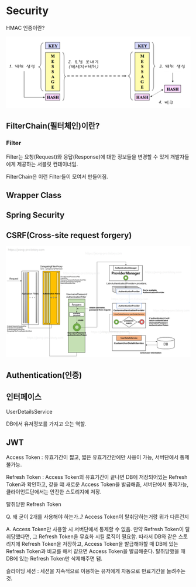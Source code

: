 # Security

HMAC 인증이란?

![image-20201208201316339](./image/image-20201208201316339.png)

## FilterChain(필터체인)이란?

### Filter

Filter는 요청(Request)와 응답(Response)에 대한 정보들을 변경할 수 있게 개발자들에게 제공하는 서블릿 컨테이너임.

FilterChain은 이런 Filter들이 모여서 만들어짐.

## Wrapper Class

## Spring Security

## CSRF(Cross-site request forgery)

![image-20201208201338366](./image/image-20201208201338366.png)

## Authentication(인증)

## 인터페이스

UserDetailsService

DB에서 유저정보를 가지고 오는 역할.

## JWT

Access Token : 유효기간이 짧고, 짧은 유효기간안에만 사용이 가능, 서버단에서 통제 불가능.

Refresh Token : Access Token의 유효기간이 끝나면 DB에 저장되어있는 Refresh Token과 확인하고, 같을 떄 새로운 Access Token을 발급해줌, 서버단에서 통제가능, 클라이언트단에서는 안전한 스토리지에 저장.

탈취당한 Refresh Token

Q. 왜 굳이 2개를 사용해야 하는가..? Access Token이 탈취당하는거랑 뭐가 다른건지

A. Access Token만 사용할 시 서버단에서 통제할 수 없음. 만약 Refresh Token이 탈취당했다면, 그 Refresh Token을 무효화 시킬 로직이 필요함. 따라서 DB와 같은 스토리지에 Refresh Token을 저장하고, Access Token을 발급해야할 때 DB에 있는 Refresh Token과 비교를 해서 같으면 Access Token을 발급해준다. 탈취당했을 때 DB에 있는 Refresh Token만 삭제해주면 됌.

슬라이딩 세션  : 세션을 지속적으로 이용하는 유저에게 자동으로 만료기간을 늘려주는 것.